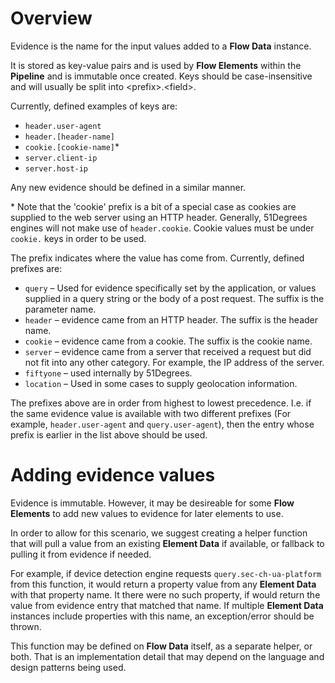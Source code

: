 # Overview

Evidence is the name for the input values added to a **Flow Data** instance.

It is stored as key-value pairs and is used by **Flow Elements** within the 
**Pipeline** and is immutable once created. 
Keys should be case-insensitive and will usually be split into \<prefix\>.\<field\>.

Currently, defined examples of keys are:

- `header.user-agent`
- `header.[header-name]`
- `cookie.[cookie-name]`\*
- `server.client-ip`
- `server.host-ip`

Any new evidence should be defined in a similar manner.

\* Note that the 'cookie' prefix is a bit of a special case as cookies are supplied
to the web server using an HTTP header. Generally, 51Degrees engines will not make
use of `header.cookie`. Cookie values must be under `cookie.` keys in order to be 
used.

The prefix indicates where the value has come from. Currently, defined prefixes are:

- `query` – Used for evidence specifically set by the application, or values supplied 
  in a query string or the body of a post request. The suffix is the parameter name.
- `header` – evidence came from an HTTP header. The suffix is the header name.
- `cookie` – evidence came from a cookie. The suffix is the cookie name.
- `server` – evidence came from a server that received a request but did not fit into 
  any other category. For example, the IP address of the server.
- `fiftyone` – used internally by 51Degrees.
- `location` – Used in some cases to supply geolocation information.

The prefixes above are in order from highest to lowest precedence. I.e. if the same 
evidence value is available with two different prefixes (For example, 
`header.user-agent` and `query.user-agent`), then the entry whose prefix is earlier 
in the list above should be used.

# Adding evidence values

Evidence is immutable. However, it may be desireable for some **Flow Elements** 
to add new values to evidence for later elements to use.

In order to allow for this scenario, we suggest creating a helper function
that will pull a value from an existing **Element Data** if available, or 
fallback to pulling it from evidence if needed.

For example, if device detection engine requests `query.sec-ch-ua-platform` 
from this function, it would return a property value from any **Element Data** 
with that property name.
It there were no such property, if would return the value from evidence entry 
that matched that name.
If multiple **Element Data** instances include properties with this name, 
an exception/error should be thrown.

This function may be defined on **Flow Data** itself, as a separate helper, or
both. That is an implementation detail that may depend on the language and 
design patterns being used.